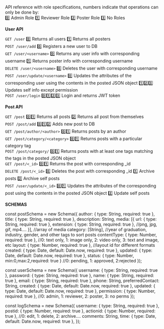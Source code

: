 

API reference with role specifications, numbers indicate that operations can only be done by:<br>
0️⃣ Admin Role 1️⃣ Reviewer Role 2️⃣ Poster Role 3️⃣ No Roles

__**User API**__

`GET /user` 0️⃣ Returns all users 1️⃣ Returns all posters<br>
`POST /user/add` 0️⃣ Registers a new user to DB<br>
`GET /user/<username>` 0️⃣ Returns any user info with corresponding username 1️⃣ Returns poster info with corresponding username<br>
`DELETE /user/<username>` 0️⃣ Deletes the user with corresponding username<br>
`POST /user/update/<username>` 0️⃣ Updates the attributes of the corresponding user using the contents in the posted JSON object 1️⃣2️⃣3️⃣ Updates self info except permission<br>
`POST /user/login` 0️⃣1️⃣2️⃣3️⃣ Login and returns JWT token

__**Post API**__

`GET /post` 0️⃣1️⃣ Returns all posts 2️⃣ Returns all post from themselves<br>
`POST /post/add` 0️⃣1️⃣2️⃣ Adds new post to DB<br>
`GET /post/author/<author>` 0️⃣1️⃣ Returns posts by an author<br>
`GET /post/category/<category>` 0️⃣1️⃣ Returns posts with a particular category tag<br>
`POST /post/category/` 0️⃣1️⃣ Returns posts with at least one tags matching the tags in the posted JSON object<br>
`GET /post/<_id>` 0️⃣1️⃣ Returns the post with corresponding _id<br>
`DELETE /post/<_id>` 0️⃣ Deletes the post with corresponding _id 1️⃣ Archive posts 2️⃣ Archive self posts<br>
`POST /user/update/<_id>` 0️⃣1️⃣ Updates the attributes of the corresponding post using the contents in the posted JSON object 2️⃣ Update self posts

**__SCHEMAS__**

const postSchema = new Schema({
  author: { type: String, required: true },
  title: { type: String, required: true },
  description: String,
  media: [{
    url: { type: String, required: true },
    extension: { type: String, required: true }, //png, jpg, gif, mp4....
  }], //array of media
  category: [String], //year of graduation, industry, gender, and other tags to sort posts
  contentType: { type: Number, required: true }, //0: text only, 1: image only, 2: video only, 3: text and image, etc
  layout: { type: Number, required: true }, //layout id for different formats
  created: { type: Date, default: Date.now, required: true },
  updated: { type: Date, default: Date.now, required: true },
  status: { type: Number, min:0,max:2,required: true } //0: pending, 1: approved, 2:rejected
});

const userSchema = new Schema({
  username: { type: String, required: true },
  password: { type: String, required: true },
  name: { type: String, required: true },
  email: { type: String, required: true },
  phone: String,
  preferredContact: String,
  created: { type: Date, default: Date.now, required: true },
  updated: { type: Date, default: Date.now, required: true },
  permission: { type: Number, required: true }, //0: admin, 1: reviewer, 2: poster, 3: no perms
});

const logSchema = new Schema({
  username: { type: String, required: true },
  postid: { type: Number, required: true },
  actionid: { type: Number, required: true }, //0: edit, 1: delete, 2: archive....
  comments: String,
  time: { type: Date, default: Date.now, required: true },
});
